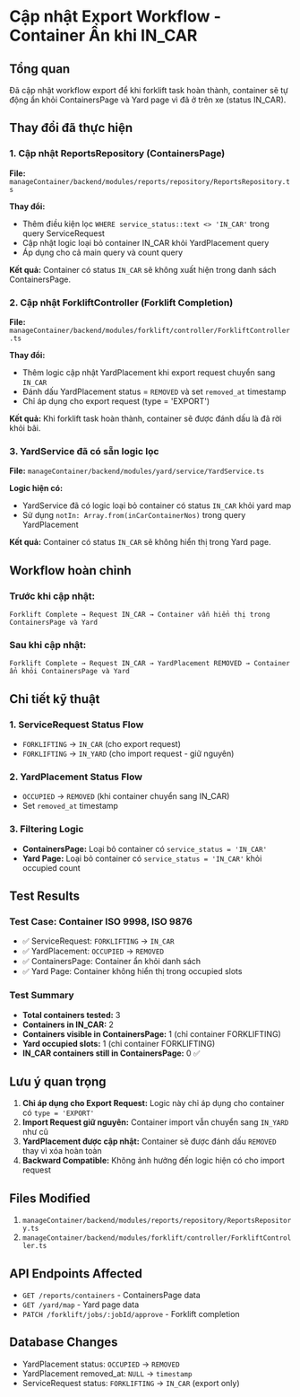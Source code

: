 # Cập nhật Export Workflow - Container Ẩn khi IN_CAR

## Tổng quan
Đã cập nhật workflow export để khi forklift task hoàn thành, container sẽ tự động ẩn khỏi ContainersPage và Yard page vì đã ở trên xe (status IN_CAR).

## Thay đổi đã thực hiện

### 1. Cập nhật ReportsRepository (ContainersPage)
**File:** `manageContainer/backend/modules/reports/repository/ReportsRepository.ts`

**Thay đổi:**
- Thêm điều kiện lọc `WHERE service_status::text <> 'IN_CAR'` trong query ServiceRequest
- Cập nhật logic loại bỏ container IN_CAR khỏi YardPlacement query
- Áp dụng cho cả main query và count query

**Kết quả:** Container có status `IN_CAR` sẽ không xuất hiện trong danh sách ContainersPage.

### 2. Cập nhật ForkliftController (Forklift Completion)
**File:** `manageContainer/backend/modules/forklift/controller/ForkliftController.ts`

**Thay đổi:**
- Thêm logic cập nhật YardPlacement khi export request chuyển sang `IN_CAR`
- Đánh dấu YardPlacement status = `REMOVED` và set `removed_at` timestamp
- Chỉ áp dụng cho export request (type = 'EXPORT')

**Kết quả:** Khi forklift task hoàn thành, container sẽ được đánh dấu là đã rời khỏi bãi.

### 3. YardService đã có sẵn logic lọc
**File:** `manageContainer/backend/modules/yard/service/YardService.ts`

**Logic hiện có:**
- YardService đã có logic loại bỏ container có status `IN_CAR` khỏi yard map
- Sử dụng `notIn: Array.from(inCarContainerNos)` trong query YardPlacement

**Kết quả:** Container có status `IN_CAR` sẽ không hiển thị trong Yard page.

## Workflow hoàn chỉnh

### Trước khi cập nhật:
```
Forklift Complete → Request IN_CAR → Container vẫn hiển thị trong ContainersPage và Yard
```

### Sau khi cập nhật:
```
Forklift Complete → Request IN_CAR → YardPlacement REMOVED → Container ẩn khỏi ContainersPage và Yard
```

## Chi tiết kỹ thuật

### 1. ServiceRequest Status Flow
- `FORKLIFTING` → `IN_CAR` (cho export request)
- `FORKLIFTING` → `IN_YARD` (cho import request - giữ nguyên)

### 2. YardPlacement Status Flow
- `OCCUPIED` → `REMOVED` (khi container chuyển sang IN_CAR)
- Set `removed_at` timestamp

### 3. Filtering Logic
- **ContainersPage:** Loại bỏ container có `service_status = 'IN_CAR'`
- **Yard Page:** Loại bỏ container có `service_status = 'IN_CAR'` khỏi occupied count

## Test Results

### Test Case: Container ISO 9998, ISO 9876
- ✅ ServiceRequest: `FORKLIFTING` → `IN_CAR`
- ✅ YardPlacement: `OCCUPIED` → `REMOVED`
- ✅ ContainersPage: Container ẩn khỏi danh sách
- ✅ Yard Page: Container không hiển thị trong occupied slots

### Test Summary
- **Total containers tested:** 3
- **Containers in IN_CAR:** 2
- **Containers visible in ContainersPage:** 1 (chỉ container FORKLIFTING)
- **Yard occupied slots:** 1 (chỉ container FORKLIFTING)
- **IN_CAR containers still in ContainersPage:** 0 ✅

## Lưu ý quan trọng

1. **Chỉ áp dụng cho Export Request:** Logic này chỉ áp dụng cho container có `type = 'EXPORT'`
2. **Import Request giữ nguyên:** Container import vẫn chuyển sang `IN_YARD` như cũ
3. **YardPlacement được cập nhật:** Container sẽ được đánh dấu `REMOVED` thay vì xóa hoàn toàn
4. **Backward Compatible:** Không ảnh hưởng đến logic hiện có cho import request

## Files Modified

1. `manageContainer/backend/modules/reports/repository/ReportsRepository.ts`
2. `manageContainer/backend/modules/forklift/controller/ForkliftController.ts`

## API Endpoints Affected

- `GET /reports/containers` - ContainersPage data
- `GET /yard/map` - Yard page data  
- `PATCH /forklift/jobs/:jobId/approve` - Forklift completion

## Database Changes

- YardPlacement status: `OCCUPIED` → `REMOVED`
- YardPlacement removed_at: `NULL` → `timestamp`
- ServiceRequest status: `FORKLIFTING` → `IN_CAR` (export only)
